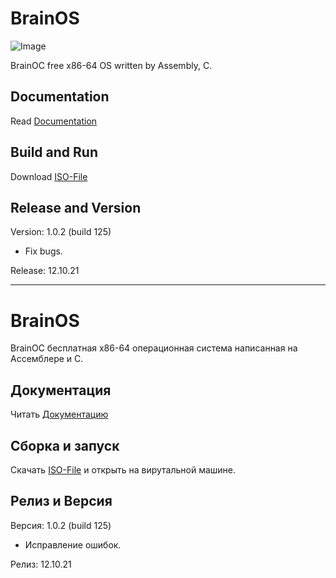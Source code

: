 # BrainOS
![Image](https://github.com/BrainSoftwareRu/screenshots/1.0.2.jpg)

BrainOC free  x86-64 OS written by Assembly, C.

## Documentation
Read [Documentation](https://brainos.ml)
## Build and Run
Download [ISO-File](https://brainos.ml/download/)
## Release and Version
Version: 1.0.2 (build 125)
- Fix bugs.

Release: 12.10.21
____

# BrainOS
BrainOC бесплатная x86-64 операционная система написанная на Ассемблере и C.

## Документация
Читать [Документацию](https://brainos.ml)

## Сборка и запуск
Скачать [ISO-File](https://brainos.ml/download/) и открыть на вирутальной машине.

## Релиз и Версия
Версия: 1.0.2 (build 125)
- Исправление ошибок.

Релиз: 12.10.21
